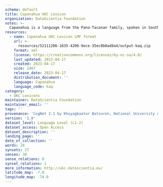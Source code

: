 ```yaml
---
schema: default
title: Capanahua UKC Lexicon
organization: DataScientia Foundation
notes: >-
  Capanahua is a language from the Pano-Tacanan family, spoken in South America. The UKC Lexicon of Capanahua is represented as a lexico-semantic network. It consists of words, word senses, synsets, as well as sense-level and synset-level relationships.
resources:
  - name: Capanahua UKC Lexicon LMF format
    url: >-
      resources/52111286-1635-4206-9ece-35ec8b0ad8a4/output-kaq.zip
    format: xml
    license: https://creativecommons.org/licenses/by-nc-sa/4.0/
    last_updated: 2023-04-17
    created: 2023-04-17
    size: 2467
    release_date: 2023-04-17
    distribution_document: ''
    language: Capanahua
    language_code: kaq
category:
  - UKC Lexicons
maintainer: DataScientia Foundation
maintainer_email: ''
tags: ''
provenance: 'CogNet 2.1 by Khuyagbaatar Batsuren, National University of Mongolia (http://cognet.ukc.disi.unitn.it); Native Languages of the Americas 2021.11. by Laura Redish and Orrin Lewis (http://www.native-languages.org); Princeton WordNet 2.1 by Princeton University (https://wordnet.princeton.edu)'
version: '1.0'
dataset_level: Language Level (L1-2)
dataset_access: Open Access
dataset_description: ''
landing_page: ''
date_of_collection: ''
words: 24
synsets: 27
senses: 30
sense_relations: 0
synset_relations: 1
more_information: http://ukc.datascientia.eu/
latitude_map: -7.0
longitude_map: -74.0
---
```

